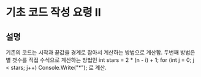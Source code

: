 # 기초 코드 작성 요령 II

## 설명

기존의 코드는 시작과 끝값을 경계로 잡아서 계산하는 방법으로 계산함.
두번째 방법은 별 갯수를 직접 수식으로 계산하는 방법인
                int stars = 2 * (n - i) + 1;
                for (int j = 0; j < stars; j++)
                    Console.Write("*");
로 계산.
